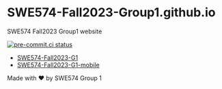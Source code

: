 # SWE574-Fall2023-Group1.github.io

SWE574 Fall2023 Group1 website 

[![pre-commit.ci status](https://results.pre-commit.ci/badge/github/SWE574-Fall2023-Group1/SWE574-Fall2023-Group1.github.io/main.svg)](https://results.pre-commit.ci/latest/github/SWE574-Fall2023-Group1/SWE574-Fall2023-Group1.github.io/main)

* [SWE574-Fall2023-G1](https://github.com/SWE574-Fall2023-Group1/SWE574-Fall2023-G1)
* [SWE574-Fall2023-G1-mobile](https://github.com/SWE574-Fall2023-Group1/SWE574-Fall2023-G1-mobile)

Made with ❤️ by SWE574 Group 1
